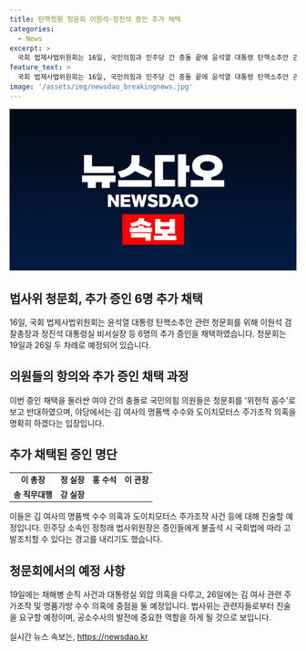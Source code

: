 ```yaml
---
title: 탄핵청원 청문회 이원석·정진석 증인 추가 채택
categories:
  - News
excerpt: >
  국회 법제사법위원회는 16일, 국민의힘과 민주당 간 충돌 끝에 윤석열 대통령 탄핵소추안 관련 청문회 증인으로 이원석 검찰총장 등 6명을 추가 채택했다. 국회 법제사법위원회는 19일과 26일 열리는 청문회를 통해 김 여사의 명품백 수수와 도이치모터스 주가조작 의혹을 집중 조명할 예정이며, 증인들에 대한 출석 의무를 강조했다. 국민의힘은 청문회를 위헌적 꼼수로 비난하고 반대하고 있으나, 야당 의원들은 추가 증인 채택에 찬성했다.
feature_text: >
  국회 법제사법위원회는 16일, 국민의힘과 민주당 간 충돌 끝에 윤석열 대통령 탄핵소추안 관련 청문회 증인으로 이원석 검찰총장 등 6명을 추가 채택했다. 국회 법제사법위원회는 19일과 26일 열리는 청문회를 통해 김 여사의 명품백 수수와 도이치모터스 주가조작 의혹을 집중 조명할 예정이며, 증인들에 대한 출석 의무를 강조했다. 국민의힘은 청문회를 위헌적 꼼수로 비난하고 반대하고 있으나, 야당 의원들은 추가 증인 채택에 찬성했다.
image: '/assets/img/newsdao_breakingnews.jpg'
---
```


<p><img src="/assets/img/newsdao_breakingnews.jpg" alt="ontimetimes 속보" /></p>

<h2 data-ke-size="size26">법사위 청문회, 추가 증인 6명 추가 채택</h2>

<p data-ke-size="size16">16일, 국회 법제사법위원회는 윤석열 대통령 탄핵소추안 관련 청문회를 위해 이원석 검찰총장과 정진석 대통령실 비서실장 등 6명의 추가 증인을 채택하였습니다. 청문회는 19일과 26일 두 차례로 예정되어 있습니다.</p>

<h2 data-ke-size="size26">의원들의 항의와 추가 증인 채택 과정</h2>

<p data-ke-size="size16">이번 증인 채택을 둘러싼 여야 간의 충돌로 국민의힘 의원들은 청문회를 '위헌적 꼼수'로 보고 반대하였으며, 야당에서는 김 여사의 명품백 수수와 도이치모터스 주가조작 의혹을 명확히 하겠다는 입장입니다.</p>

<h2 data-ke-size="size26">추가 채택된 증인 명단</h2>

<table>
    <tr>
        <td style="text-align: center; height: 17px;"><b>이 총장</b></td>
        <td style="text-align: center; height: 17px;"><b>정 실장</b></td>
        <td style="text-align: center; height: 17px;"><b>홍 수석</b></td>
        <td style="text-align: center; height: 17px;"><b>이 관장</b></td>
    </tr>
    <tr>
        <td style="text-align: center; height: 17px;"><b>송 직무대행</b></td>
        <td style="text-align: center; height: 17px;"><b>강 실장</b></td>
    </tr>
</table>

<p data-ke-size="size16">이들은 김 여사의 명품백 수수 의혹과 도이치모터스 주가조작 사건 등에 대해 진술할 예정입니다. 민주당 소속인 정청래 법사위원장은 증인들에게 불출석 시 국회법에 따라 고발조치할 수 있다는 경고를 내리기도 했습니다.</p>

<h2 data-ke-size="size26">청문회에서의 예정 사항</h2>

<p data-ke-size="size16">19일에는 채해병 순직 사건과 대통령실 외압 의혹을 다루고, 26일에는 김 여사 관련 주가조작 및 명품가방 수수 의혹에 중점을 둘 예정입니다. 법사위는 관련자들로부터 진술을 요구할 예정이며, 공소수사의 발전에 중요한 역할을 하게 될 것으로 보입니다.</p>
실시간 뉴스 속보는, <a href="https://newsdao.kr" rel="dofollow">https://newsdao.kr</a>


